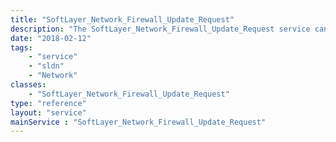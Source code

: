 ```yaml
---
title: "SoftLayer_Network_Firewall_Update_Request"
description: "The SoftLayer_Network_Firewall_Update_Request service can be used to create SoftLayer network component firewall rules update requests.  Update requests are added to a transaction queue and are typically posted in about 60 seconds.  After they are posted, they are listed as current rules via the [[SoftLayer Network Component Firewall]] service. Use the [[SoftLayer Network Component Firewall]] service to view current rules. Use the [[SoftLayer Network Firewall Template]] service to pull SoftLayer recommended rule set templates. "
date: "2018-02-12"
tags:
    - "service"
    - "sldn"
    - "Network"
classes:
    - "SoftLayer_Network_Firewall_Update_Request"
type: "reference"
layout: "service"
mainService : "SoftLayer_Network_Firewall_Update_Request"
---
```


